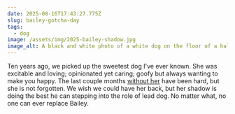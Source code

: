 ```yaml
---
date: 2025-08-16T17:43:27.775Z
slug: bailey-gotcha-day
tags:
  - dog
image: /assets/img/2025-bailey-shadow.jpg
image_alt: A black and white photo of a white dog on the floor of a hallway with another dog in the same position in the background.
---
```


Ten years ago, we picked up the sweetest dog I've ever known.
She was excitable and loving; opinionated yet caring; goofy but always wanting to make you happy.
The last couple months [without her](/blog/2025/06/09/losing-bailey/) have been hard, but she is not forgotten.
We wish we could have her back, but her shadow is doing the best he can stepping into the role of lead dog.
No matter what, no one can ever replace Bailey.
